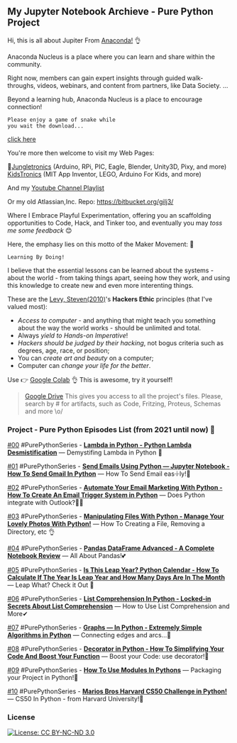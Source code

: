 ## My Jupyter Notebook Archieve - Pure Python Project
Hi, this is all about Jupiter From [Anaconda!](https://anaconda.cloud/) 👌

Anaconda Nucleus is a place where you can learn and share within the community. 

Right now, members can gain expert insights through guided walk-throughs, videos, webinars, and content from partners, like Data Society. ... 

Beyond a learning hub, Anaconda Nucleus is a place to encourage connection!
```
Please enjoy a game of snake while 
you wait the download... 

```
[click here](https://anaconda.cloud/getting-started-with-anaconda)

You're more then welcome to visit my Web Pages: 

 🧐[Jungletronics](https://medium.com/jungletronics) (Arduino, RPi, PIC, Eagle, Blender, Unity3D, Pixy, and more) 
 [KidsTronics](https://medium.com/kidstronics) (MIT App Inventor, LEGO, Arduino For Kids, and more)
 
And my [Youtube Channel Playlist](https://www.youtube.com/playlist?list=PLK3PeNcUzb8TwZuXZJgREj5nDbQxRLW_a)

Or my old Atlassian,Inc. Repo: https://bitbucket.org/gilj3/
 
Where I Embrace Playful Experimentation, offering you an scaffolding opportunities to Code, Hack, 
and Tinker too, and eventually you may *toss me some feedback* :blush:

Here, the emphasy lies on this motto of the Maker Movement: :art:
```
Learning By Doing!
``` 

I believe that the essential lessons can be learned about the systems - about the world - 
from taking things apart, seeing how they work, and using this knowledge to create new and even more interenting things.

These are the [Levy, Steven(2010)](https://www.amazon.com/Hackers-Computer-Revolution-Steven-Levy/dp/1449388396)'s **Hackers Ethic** principles (that I've valued most):
* *Access to computer* - and anything that might teach you something about the way the world works - should be unlimited and total.
* Always *yield to Hands-on Imperative*!
* *Hackers should be judged by their hacking*, not bogus criteria such as degrees, age, race, or position;
* You can *create art and beauty* on a computer;
* Computer can *change your life for the better*.

Use 👉 [Google Colab](https://colab.research.google.com/notebooks/welcome.ipynb?hl=en_US) 👌 This is awesome, try it yourself!

>[Google Drive](https://drive.google.com/open?id=0B8iMbc-iQqlULW1HZXFiNnBEZUE) This gives you access to all the project's files. Please, search by # for artifacts, such as Code, Fritzing, Proteus, Schemas and more \o/

### Project - Pure Python Episodes List (from 2021 until now) :ant:

[#00](PPY_00/) #PurePythonSeries - [**Lambda in Python - Python Lambda Desmistification**](https://medium.com/jungletronics/lambda-in-python-421b0c18e825) — Demystifing Lambda in Python 👏

[#01](PPY_01/) #PurePythonSeries - [**Send Emails Using Python — Jupyter Notebook - How To Send Gmail In Python**](https://medium.com/jungletronics/send-emails-using-python-jupyter-notebook-94d14a5a5655) — How To Send Email eas·i·ly!🤔 

[#02](PPY_02/) #PurePythonSeries - [**Automate Your Email Marketing With Python - How To Create An Email Trigger System in Python**](https://medium.com/jungletronics/automate-your-email-marketing-with-python-f0d68234b789) — Does Python integrate with Outlook?🐱‍🏍

[#03](PPY_03/) #PurePythonSeries - [**Manipulating Files With Python - Manage Your Lovely Photos With Python!**](https://medium.com/jungletronics/manipulating-files-with-python-3f9a781287e9) — How To Creating a File, Removing a Directory, etc 👌

[#04](PPY_04/) #PurePythonSeries - [**Pandas DataFrame Advanced - A Complete Notebook Review**](https://medium.com/jungletronics/pandas-dataframe-advanced-48f83a5b097f) — All About Pandas!💕

[#05](PPY_05/) #PurePythonSeries - [**Is This Leap Year? Python Calendar - How To Calculate If The Year Is Leap Year and How Many Days Are In The Month**](https://medium.com/jungletronics/is-this-leap-year-python-calendar-3d1a61f2c4a7) — Leap What? Check it Out 👀

[#06](PPY_06/) #PurePythonSeries - [**List Comprehension In Python - Locked-in Secrets About List Comprehension**](https://medium.com/jungletronics/list-comprehension-in-python-c22c4b0a6a8a) — How to Use List Comprehension and More✔

[#07](PPY_07/) #PurePythonSeries - [**Graphs — In Python - Extremely Simple Algorithms in Python**](https://medium.com/jungletronics/graphs-in-python-b7d243737b77) — Connecting edges and arcs...🏹

[#08](PPY_08/) #PurePythonSeries - [**Decorator in Python - How To Simplifying Your Code And Boost Your Function**](https://medium.com/jungletronics/decorator-in-python-62c00f7e818) — Boost your Code: use decorator!💎

[#09](PPY_09/) #PurePythonSeries - [**How To Use Modules In Pythons**]() — Packaging your Project in Python!🎁

[#10](PPY_10/) #PurePythonSeries - [**Marios Bros Harvard CS50 Challenge in Python!**](https://medium.com/jungletronics/cs50-a-taste-of-python-a4ac87883ff4) — CS50 In Python - from Harvard University!🔺

### License

[![License: CC BY-NC-ND 3.0](https://img.shields.io/badge/License-CC%20BY--NC--ND%203.0-lightgrey.svg)](https://creativecommons.org/licenses/by-nc-nd/3.0/)
 
 

